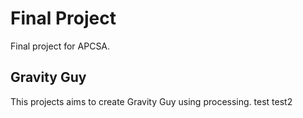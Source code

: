 # Final Project

Final project for APCSA.

## Gravity Guy

This projects aims to create Gravity Guy using processing.
test
test2
